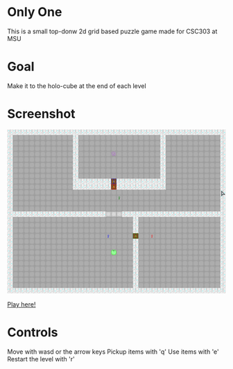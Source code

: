 
# Only One
This is a small top-donw 2d grid based puzzle game made for CSC303 at MSU

# Goal
Make it to the holo-cube at the end of each level

# Screenshot
![gameplay](screenShot.png)

[Play here!](https://zelphy712.github.io/haxe-game-final-project/)

# Controls
Move with wasd or the arrow keys
Pickup items with 'q'
Use items with 'e'
Restart the level with 'r'